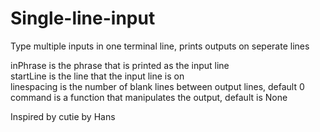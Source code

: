 # Single-line-input
Type multiple inputs in one terminal line, prints outputs on seperate lines

inPhrase is the phrase that is printed as the input line  
startLine is the line that the input line is on  
linespacing is the number of blank lines between output lines, default 0  
command is a function that manipulates the output, default is None

Inspired by cutie by Hans
